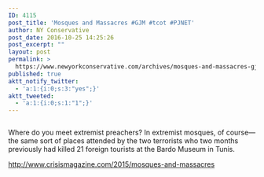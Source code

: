 ```yaml
---
ID: 4115
post_title: 'Mosques and Massacres #GJM #tcot #PJNET'
author: NY Conservative
post_date: 2016-10-25 14:25:26
post_excerpt: ""
layout: post
permalink: >
  https://www.newyorkconservative.com/archives/mosques-and-massacres-gjm-tcot-pjnet/
published: true
aktt_notify_twitter:
  - 'a:1:{i:0;s:3:"yes";}'
aktt_tweeted:
  - 'a:1:{i:0;s:1:"1";}'
---
```

<p><img src="http://www.newyorkconservative.com/wp-content/uploads/2015/07/072815_2015_MosquesandM1.jpg" alt="" />
	</p><p>Where do you meet extremist preachers? In extremist mosques, of course—the same sort of places attended by the two terrorists who two months previously had killed 21 foreign tourists at the Bardo Museum in Tunis.
</p><p><a href="http://www.crisismagazine.com/2015/mosques-and-massacres">http://www.crisismagazine.com/2015/mosques-and-massacres</a>
	</p>